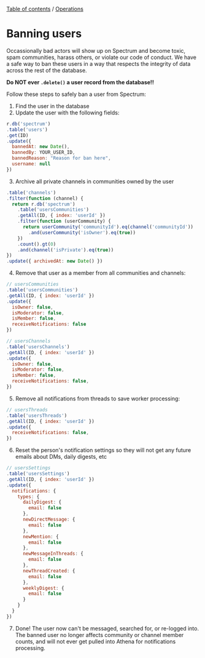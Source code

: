 [Table of contents](../readme.md) / [Operations](./index.md)

# Banning users

Occassionally bad actors will show up on Spectrum and become toxic, spam communities, harass others, or violate our code of conduct. We have a safe way to ban these users in a way that respects the integrity of data across the rest of the database.

**Do NOT ever `.delete()` a user record from the database!!**

Follow these steps to safely ban a user from Spectrum:

1. Find the user in the database
2. Update the user with the following fields:
```js
r.db('spectrum')
.table('users')
.get(ID)
.update({
  bannedAt: new Date(),
  bannedBy: YOUR_USER_ID,
  bannedReason: "Reason for ban here",
  username: null
})
```

3. Archive all private channels in communities owned by the user

```js
.table('channels')
.filter(function (channel) {
  return r.db('spectrum')
    .table('usersCommunities')
    .getAll(ID, { index: 'userId' })
    .filter(function (userCommunity) {
      return userCommunity('communityId').eq(channel('communityId'))
        .and(userCommunity('isOwner').eq(true))
    })
    .count().gt(0)
    .and(channel('isPrivate').eq(true))
})
.update({ archivedAt: new Date() })
```

4. Remove that user as a member from all communities and channels:
```js
// usersCommunities
.table('usersCommunities')
.getAll(ID, { index: 'userId' })
.update({
  isOwner: false,
  isModerator: false,
  isMember: false,
  receiveNotifications: false
})

// usersChannels
.table('usersChannels')
.getAll(ID, { index: 'userId' })
.update({
  isOwner: false,
  isModerator: false,
  isMember: false,
  receiveNotifications: false,
})
```
5. Remove all notifications from threads to save worker processing:
```js
// usersThreads
.table('usersThreads')
.getAll(ID, { index: 'userId' })
.update({
  receiveNotifications: false,
})
```
6. Reset the person's notification settings so they will not get any future emails about DMs, daily digests, etc
```js
// usersSettings
.table('usersSettings')
.getAll(ID, { index: 'userId' })
.update({
  notifications: {
    types: {
      dailyDigest: {
        email: false
      },
      newDirectMessage: {
        email: false
      },
      newMention: {
        email: false
      },
      newMessageInThreads: {
        email: false
      },
      newThreadCreated: {
        email: false
      },
      weeklyDigest: {
        email: false
      }
    }
  }
})
```
7. Done! The user now can't be messaged, searched for, or re-logged into. The banned user no longer affects community or channel member counts, and will not ever get pulled into Athena for notifications processing.